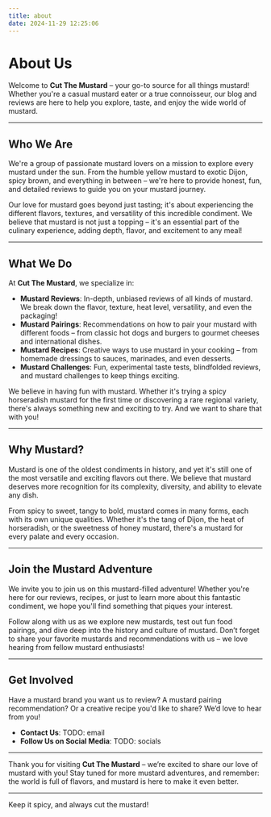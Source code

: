 ```yaml
---
title: about
date: 2024-11-29 12:25:06
---
```

# About Us

Welcome to **Cut The Mustard** – your go-to source for all things mustard! Whether you're a casual mustard eater or a true connoisseur, our blog and reviews are here to help you explore, taste, and enjoy the wide world of mustard.

---

## Who We Are

We're a group of passionate mustard lovers on a mission to explore every mustard under the sun. From the humble yellow mustard to exotic Dijon, spicy brown, and everything in between – we're here to provide honest, fun, and detailed reviews to guide you on your mustard journey.

Our love for mustard goes beyond just tasting; it's about experiencing the different flavors, textures, and versatility of this incredible condiment. We believe that mustard is not just a topping – it's an essential part of the culinary experience, adding depth, flavor, and excitement to any meal!

---

## What We Do

At **Cut The Mustard**, we specialize in:
- **Mustard Reviews**: In-depth, unbiased reviews of all kinds of mustard. We break down the flavor, texture, heat level, versatility, and even the packaging!
- **Mustard Pairings**: Recommendations on how to pair your mustard with different foods – from classic hot dogs and burgers to gourmet cheeses and international dishes.
- **Mustard Recipes**: Creative ways to use mustard in your cooking – from homemade dressings to sauces, marinades, and even desserts.
- **Mustard Challenges**: Fun, experimental taste tests, blindfolded reviews, and mustard challenges to keep things exciting.

We believe in having fun with mustard. Whether it's trying a spicy horseradish mustard for the first time or discovering a rare regional variety, there's always something new and exciting to try. And we want to share that with you!

---

## Why Mustard?

Mustard is one of the oldest condiments in history, and yet it's still one of the most versatile and exciting flavors out there. We believe that mustard deserves more recognition for its complexity, diversity, and ability to elevate any dish.

From spicy to sweet, tangy to bold, mustard comes in many forms, each with its own unique qualities. Whether it's the tang of Dijon, the heat of horseradish, or the sweetness of honey mustard, there's a mustard for every palate and every occasion.

---

## Join the Mustard Adventure

We invite you to join us on this mustard-filled adventure! Whether you're here for our reviews, recipes, or just to learn more about this fantastic condiment, we hope you'll find something that piques your interest.

Follow along with us as we explore new mustards, test out fun food pairings, and dive deep into the history and culture of mustard. Don’t forget to share your favorite mustards and recommendations with us – we love hearing from fellow mustard enthusiasts!

---

## Get Involved

Have a mustard brand you want us to review? A mustard pairing recommendation? Or a creative recipe you'd like to share? We’d love to hear from you!

- **Contact Us**: TODO: email
- **Follow Us on Social Media**: TODO: socials

---

Thank you for visiting **Cut The Mustard** – we’re excited to share our love of mustard with you! Stay tuned for more mustard adventures, and remember: the world is full of flavors, and mustard is here to make it even better.

---

Keep it spicy, and always cut the mustard!
